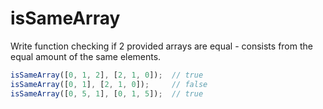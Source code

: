 # isSameArray

Write function checking if 2 provided arrays are equal - consists from the equal amount of the same elements.

```js
isSameArray([0, 1, 2], [2, 1, 0]);  // true
isSameArray([0, 1], [2, 1, 0]);     // false
isSameArray([0, 5, 1], [0, 1, 5]);  // true      
```